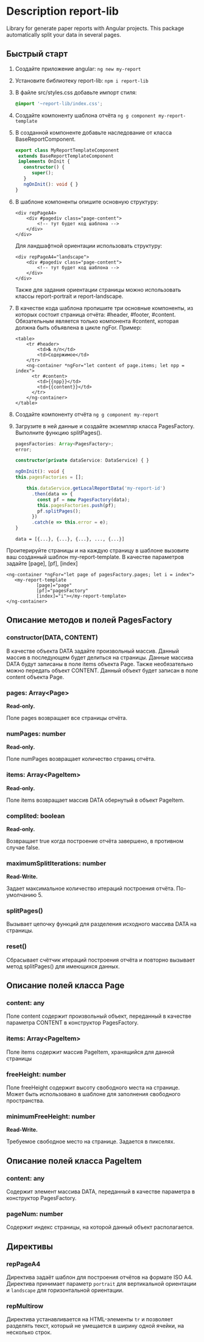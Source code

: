 # Description report-lib

Library for generate paper reports with Angular projects. 
This package automatically split your data in several pages.

## Быстрый старт

1. Создайте приложение angular: `ng new my-report`
2. Установите библиотеку report-lib: `npm i report-lib`
3. В файле src/styles.css добавьте импорт стиля:
   ```css
   @import '~report-lib/index.css';
   ```
   
4. Создайте компоненту шаблона отчёта  `ng g component my-report-template`
5. В созданной компоненте добавьте наследование от класса BaseReportComponent.
   ```typescript
   export class MyReportTemplateComponent
    extends BaseReportTemplateComponent
    implements OnInit {
      constructor() {
         super();
      }
      ngOnInit(): void { }
   }
   ```
6. В шаблоне компоненты опишите основную структуру:
    ```angular2html
    <div repPageA4>
        <div #pagediv class="page-content">
            <!-- тут будет код шаблона -->
        </div>
    </div>
    ```
   
   Для ландшафтной ориентации использовать структуру:
    ```angular2html
    <div repPageA4="landscape">
        <div #pagediv class="page-content">
            <!-- тут будет код шаблона -->
        </div>
    </div>
    ```
   Также для задания ориентации страницы можно использовать классы 
   report-portrait и report-landscape.

7. В качестве кода шаблона пропишите три основные компоненты, из которых состоит страница отчёта: #header, #footer, #content.
Обязательным является только компонента #content, которая должна быть объявлена в цикле ngFor.
Пример:
    ```angular2html
    <table>
        <tr #header>
            <td>№ п/п</td>
            <td>Содержимое</td>
        </tr>
        <ng-container *ngFor="let content of page.items; let npp = index">
          <tr #content>
            <td>{{npp}}</td>
            <td>{{content}}</td>
          </tr>
        </ng-container>
    </table>
    ```

8. Создайте компоненту отчёта `ng g component my-report`
9. Загрузите в ней данные и создайте экземпляр класса PagesFactory.
Выполните функцию splitPages().
   ```typescript
   pagesFactories: Array<PagesFactory>;
   error;
   
   constructor(private dataService: DataService) { }
   
   ngOnInit(): void {
   this.pagesFactories = [];
   
       this.dataService.getLocalReportData('my-report-id')
         .then(data => {
           const pf = new PagesFactory(data);
           this.pagesFactories.push(pf);
           pf.splitPages();
         })
         .catch(e => this.error = e);
   }
   ```
   ```
   data = [{...}, {...}, {...}, ..., {...}]
   ```
Проитерируйте страницы и на каждую страницу в шаблоне вызовите ваш созданный шаблон my-report-template.
В качестве параметров задайте [page], [pf], [index]
   ```angular2html
   <ng-container *ngFor="let page of pagesFactory.pages; let i = index">
      <my-report-template
              [page]="page"
              [pf]="pagesFactory"
              [index]="i"></my-report-template>
   </ng-container>
   ```

## Описание методов и полей PagesFactory
### constructor(DATA, CONTENT)

В качестве объекта DATA задайте произвольный массив. Данный массив в последующем будет делиться на страницы.
Данные массива DATA будут записаны в поле items объекта Page.
Также необязательно можно передать объект CONTENT. Данный объект будет записан в поле content объекта Page.

### pages: Array\<Page>
**Read-only.**

Поле pages возвращает все страницы отчёта. 

### numPages: number
**Read-only.**

Поле numPages возвращает количество страниц отчёта.

### items: Array\<PageItem>
**Read-only.**

Поле items возвращает массив DATA обернутый в объект PageItem.

### complited: boolean
**Read-only.**

Возвращает true когда построение отчёта завершено, в противном случае false.

### maximumSplitIterations: number
**Read-Write.**

Задает максимальное количество итераций построения отчёта. По-умолчанию 5.

### splitPages()
Вызывает цепочку функций для разделения исходного массива DATA на страницы.

### reset()
Сбрасывает счётчик итераций построения отчёта и повторно вызывает метод splitPages() для имеющихся данных.

## Описание полей класса Page
### content: any
Поле content содержит произвольный объект, переданный в качестве параметра CONTENT в конструктор PagesFactory.

### items: Array\<PageItem>
Поле items содержит массив PageItem, хранящийся для данной страницы

### freeHeight: number
Поле freeHeight содержит высоту свободного места на странице.
Может быть использовано в шаблоне для заполнения свободного пространства.

### minimumFreeHeight: number
**Read-Write.**

Требуемое свободное место на странице. Задается в пикселях.

## Описание полей класса PageItem
### content: any
Содержит элемент массива DATA, переданный в качестве параметра в конструктор PagesFactory.

### pageNum: number
Содержит индекс страницы, на которой данный объект располагается.

## Директивы

### repPageA4

Директива задаёт шаблон для построения отчётов на формате ISO А4. 
Директива принимает параметр `portrait` для вертикальной ориентации и 
`landscape` для горизонтальной ориентации.

### repMultirow

Директива устанавливается на HTML-элементы `tr` и позволяет разделять текст,
который не умещается в ширину одной ячейки, на несколько строк.
